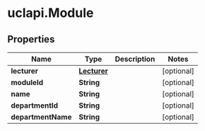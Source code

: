# uclapi.Module

## Properties

Name | Type | Description | Notes
------------ | ------------- | ------------- | -------------
**lecturer** | [**Lecturer**](Lecturer.md) |  | [optional] 
**moduleId** | **String** |  | [optional] 
**name** | **String** |  | [optional] 
**departmentId** | **String** |  | [optional] 
**departmentName** | **String** |  | [optional] 


